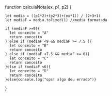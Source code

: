 function calculaNota(ex, p1, p2) {
 
    let media = ((p1*2)+(p2*3)+(ex*1)) / (2+3+1)
    let mediaF = media.toFixed(1) //media formatada
    
    if (mediaF >=9){
      let conceito = "A"
      return conceito
    } else if (mediaF <9 && mediaF >= 7.5 ){
      let conceito = "B"
      return conceito
    } else if (mediaF <7.5 && mediaF >= 6){
      let conceito = "C"
      return conceito
    }else if (mediaF <6){
      let conceito = "D"
      return conceito
    }else{console.log("ops! algo deu errado")}
  }